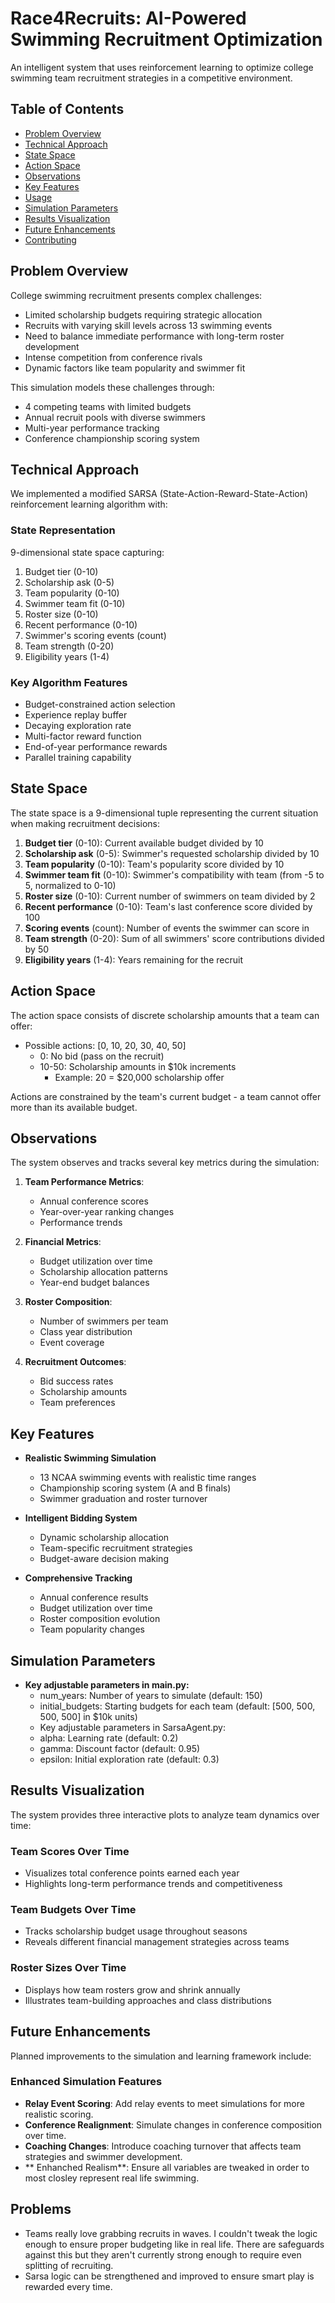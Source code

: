 # Race4Recruits: AI-Powered Swimming Recruitment Optimization

An intelligent system that uses reinforcement learning to optimize college swimming team recruitment strategies in a competitive environment.

## Table of Contents
- [Problem Overview](#problem-overview)
- [Technical Approach](#technical-approach)
- [State Space](#state-space)
- [Action Space](#action-space)
- [Observations](#observations)
- [Key Features](#key-features)
- [Usage](#usage)
- [Simulation Parameters](#simulation-parameters)
- [Results Visualization](#results-visualization)
- [Future Enhancements](#future-enhancements)
- [Contributing](#contributing)

## Problem Overview

College swimming recruitment presents complex challenges:
- Limited scholarship budgets requiring strategic allocation
- Recruits with varying skill levels across 13 swimming events
- Need to balance immediate performance with long-term roster development
- Intense competition from conference rivals
- Dynamic factors like team popularity and swimmer fit

This simulation models these challenges through:
- 4 competing teams with limited budgets
- Annual recruit pools with diverse swimmers
- Multi-year performance tracking
- Conference championship scoring system

## Technical Approach

We implemented a modified SARSA (State-Action-Reward-State-Action) reinforcement learning algorithm with:

### State Representation
9-dimensional state space capturing:
1. Budget tier (0-10)
2. Scholarship ask (0-5)
3. Team popularity (0-10)
4. Swimmer team fit (0-10)
5. Roster size (0-10)
6. Recent performance (0-10)
7. Swimmer's scoring events (count)
8. Team strength (0-20)
9. Eligibility years (1-4)

### Key Algorithm Features
- Budget-constrained action selection
- Experience replay buffer
- Decaying exploration rate
- Multi-factor reward function
- End-of-year performance rewards
- Parallel training capability

## State Space

The state space is a 9-dimensional tuple representing the current situation when making recruitment decisions:

1. **Budget tier** (0-10): Current available budget divided by 10
2. **Scholarship ask** (0-5): Swimmer's requested scholarship divided by 10
3. **Team popularity** (0-10): Team's popularity score divided by 10
4. **Swimmer team fit** (0-10): Swimmer's compatibility with team (from -5 to 5, normalized to 0-10)
5. **Roster size** (0-10): Current number of swimmers on team divided by 2
6. **Recent performance** (0-10): Team's last conference score divided by 100
7. **Scoring events** (count): Number of events the swimmer can score in
8. **Team strength** (0-20): Sum of all swimmers' score contributions divided by 50
9. **Eligibility years** (1-4): Years remaining for the recruit

## Action Space

The action space consists of discrete scholarship amounts that a team can offer:

- Possible actions: [0, 10, 20, 30, 40, 50]
  - 0: No bid (pass on the recruit)
  - 10-50: Scholarship amounts in $10k increments
    - Example: 20 = $20,000 scholarship offer

Actions are constrained by the team's current budget - a team cannot offer more than its available budget.

## Observations

The system observes and tracks several key metrics during the simulation:

1. **Team Performance Metrics**:
   - Annual conference scores
   - Year-over-year ranking changes
   - Performance trends

2. **Financial Metrics**:
   - Budget utilization over time
   - Scholarship allocation patterns
   - Year-end budget balances

3. **Roster Composition**:
   - Number of swimmers per team
   - Class year distribution
   - Event coverage

4. **Recruitment Outcomes**:
   - Bid success rates
   - Scholarship amounts
   - Team preferences

## Key Features

- **Realistic Swimming Simulation**
  - 13 NCAA swimming events with realistic time ranges
  - Championship scoring system (A and B finals)
  - Swimmer graduation and roster turnover

- **Intelligent Bidding System**
  - Dynamic scholarship allocation
  - Team-specific recruitment strategies
  - Budget-aware decision making

- **Comprehensive Tracking**
  - Annual conference results
  - Budget utilization over time
  - Roster composition evolution
  - Team popularity changes

## Simulation Parameters
- **Key adjustable parameters in main.py:**
    - num_years: Number of years to simulate (default: 150)
    - initial_budgets: Starting budgets for each team (default: [500, 500, 500, 500] in $10k units)
    - Key adjustable parameters in SarsaAgent.py:
    - alpha: Learning rate (default: 0.2)
    - gamma: Discount factor (default: 0.95)
    - epsilon: Initial exploration rate (default: 0.3)

## Results Visualization

The system provides three interactive plots to analyze team dynamics over time:

### Team Scores Over Time
- Visualizes total conference points earned each year
- Highlights long-term performance trends and competitiveness

### Team Budgets Over Time
- Tracks scholarship budget usage throughout seasons
- Reveals different financial management strategies across teams

### Roster Sizes Over Time
- Displays how team rosters grow and shrink annually
- Illustrates team-building approaches and class distributions

## Future Enhancements

Planned improvements to the simulation and learning framework include:

### Enhanced Simulation Features
- **Relay Event Scoring**: Add relay events to meet simulations for more realistic scoring.
- **Conference Realignment**: Simulate changes in conference composition over time.
- **Coaching Changes**: Introduce coaching turnover that affects team strategies and swimmer development.
- ** Enhanched Realism**: Ensure all variables are tweaked in order to most closley represent real life swimming.

## Problems
- Teams really love grabbing recruits in waves. I couldn't tweak the logic enough to ensure proper budgeting like in real life. There are safeguards against this but they aren't currently strong enough to require even splitting of recruiting.
- Sarsa logic can be strengthened and improved to ensure smart play is rewarded every time.